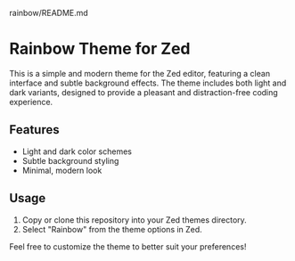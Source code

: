 rainbow/README.md
# Rainbow Theme for Zed

This is a simple and modern theme for the Zed editor, featuring a clean interface and subtle background effects. The theme includes both light and dark variants, designed to provide a pleasant and distraction-free coding experience.

## Features

- Light and dark color schemes
- Subtle background styling
- Minimal, modern look

## Usage

1. Copy or clone this repository into your Zed themes directory.
2. Select "Rainbow" from the theme options in Zed.

Feel free to customize the theme to better suit your preferences!